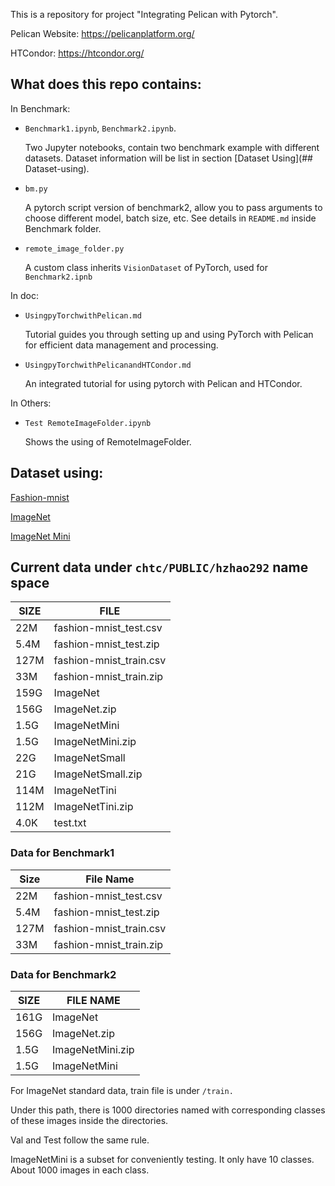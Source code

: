 This is a repository for project "Integrating Pelican with Pytorch". 

Pelican Website: https://pelicanplatform.org/

HTCondor: https://htcondor.org/

## What does this repo contains:

In Benchmark:

- `Benchmark1.ipynb`, `Benchmark2.ipynb`.

  Two Jupyter notebooks, contain two benchmark example with different datasets. Dataset information will be list in section [Dataset Using](## Dataset-using).

- `bm.py`

  A pytorch script version of benchmark2, allow you to pass arguments to choose different model, batch size, etc. See details in `README.md` inside Benchmark folder.

- `remote_image_folder.py`

  A custom class inherits `VisionDataset` of PyTorch, used for `Benchmark2.ipnb`

In doc:

- `UsingpyTorchwithPelican.md`

  Tutorial guides you through setting up and using PyTorch with Pelican for efficient data management and processing.

- `UsingpyTorchwithPelicanandHTCondor.md`

  An integrated tutorial for using pytorch with Pelican and HTCondor. 

In Others:

- `Test RemoteImageFolder.ipynb`

  Shows the using of RemoteImageFolder.

## Dataset using:

[Fashion-mnist](https://www.kaggle.com/datasets/zalando-research/fashionmnist)

[ImageNet](https://www.kaggle.com/c/imagenet-object-localization-challenge/overview/description)

[ImageNet Mini](https://github.com/fastai/imagenette)

## Current data under `chtc/PUBLIC/hzhao292` name space



| SIZE | FILE                    |
| ---- | ----------------------- |
| 22M  | fashion-mnist_test.csv  |
| 5.4M | fashion-mnist_test.zip  |
| 127M | fashion-mnist_train.csv |
| 33M  | fashion-mnist_train.zip |
| 159G | ImageNet                |
| 156G | ImageNet.zip            |
| 1.5G | ImageNetMini            |
| 1.5G | ImageNetMini.zip        |
| 22G  | ImageNetSmall           |
| 21G  | ImageNetSmall.zip       |
| 114M | ImageNetTini            |
| 112M | ImageNetTini.zip        |
| 4.0K | test.txt                |

### Data for Benchmark1

| Size | File Name               |
| ---- | ----------------------- |
| 22M  | fashion-mnist_test.csv  |
| 5.4M | fashion-mnist_test.zip  |
| 127M | fashion-mnist_train.csv |
| 33M  | fashion-mnist_train.zip |

### Data for Benchmark2

| SIZE | FILE NAME        |
| ---- | ---------------- |
| 161G | ImageNet         |
| 156G | ImageNet.zip     |
| 1.5G | ImageNetMini.zip |
| 1.5G | ImageNetMini     |

For ImageNet standard data, train file is under `/train.` 

Under this path, there is 1000 directories named with corresponding classes of these images inside the directories. 

Val and Test follow the same rule.

ImageNetMini is a subset for conveniently testing.  It only have 10 classes. About 1000 images in each class.
